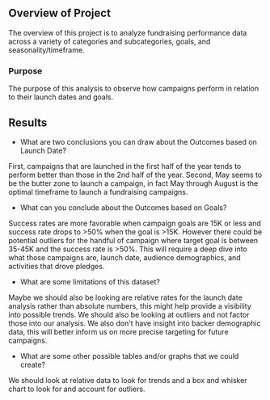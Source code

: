 ## Overview of Project

The overview of this project is to analyze fundraising performance data across a variety of categories and subcategories, goals, and seasonality/timeframe.  

### Purpose

The purpose of this analysis to observe how campaigns perform in relation to their launch dates and goals.


## Results

- What are two conclusions you can draw about the Outcomes based on Launch Date?

First, campaigns that are launched in the first half of the year tends to perform better than those in the 2nd half of the year. 
Second, May seems to be the butter zone to launch a campaign, in fact May through August is the optimal timeframe to launch a fundraising campaigns. 

- What can you conclude about the Outcomes based on Goals?

Success rates are more favorable when campaign goals are 15K or less and success rate drops to >50%  when the goal is >15K. 
However there could be potential outliers for the handful of campaign where target goal is between 35-45K and the success rate is >50%. 
This will require a deep dive into what those campaigns are, launch date, audience demographics, and activities that drove pledges.   

- What are some limitations of this dataset?

Maybe we should also be looking are relative rates for the launch date analysis rather than absolute numbers, this might help provide a visibility into possible trends. We should also be looking at outliers and not factor those into our analysis. 
We also don't have insight into backer demographic data, this will better inform us on more precise targeting for future campaigns. 

- What are some other possible tables and/or graphs that we could create?

We should look at relative data to look for trends and a box and whisker chart to look for and account for outliers.



